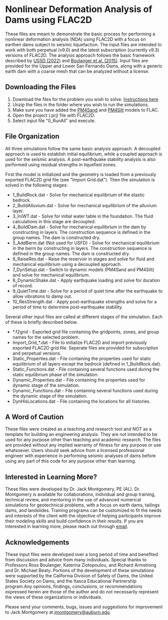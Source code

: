 # Nonlinear Deformation Analysis of Dams using FLAC2D
These files are meant to demonstrate the basic process for performing a nonlinear deformation analysis (NDA) using FLAC2D with a focus on earthen dams subject to seismic liquefaction. The input files are intended to work with both perpetual (v9.0) and the latest subscription (currently v9.3) versions of FLAC2D. The analysis approach follows the basic framework described by [USSD (2022)](https://www.researchgate.net/publication/365614343_Analysis_of_Seismic_Deformations_of_Embankment_Dams) and [Boulanger et al. (2015)](https://www.researchgate.net/publication/272818560_Ch_10_Nonlinear_Deformation_Analyses_of_Liquefaction_Effects_on_Embankment_Dams). Input files are provided for the Upper and Lower San Fernando Dams, along with a generic earth dam with a coarse mesh that can be analyzed without a license. 

## Downloading the Files
  1. Download the files for the problem you wish to solve. [Instructions here](https://docs.github.com/en/repositories/working-with-files/using-files/downloading-source-code-archives)
  2. Unzip the files in the folder where you wish to run the simulations.
  3. Make sure you have added the [PM4Sand](https://pm4sand.engr.ucdavis.edu/) and [PM4Silt](https://pm4silt.engr.ucdavis.edu/) models to FLAC. 
  4. Open the project (.prj) file with FLAC2D.
  5. Select input file "0_RunAll" and execute. 

## File Organization
All three simulations follow the same basic analysis approach. A decoupled approach is used to establish initial equilibrium, while a coupled approach is used for the seismic analysis. A post-earthquake stability analysis is also performed using residual strengths in liquefied zones. 

First the model is initialized and the geometry is loaded from a previously exported FLAC2D grid file (see "Import Grid.dat"). Then the simulation is solved in the following stages:<br/>
- 1_BuildRock.dat - Solve for mechanical equilibrium of the elastic bedrock.<br/>
- 2_BuildAlluvium.dat - Solve for mechanical equilibrium of the alluvium layer.<br/>
- 3_IniWT.dat - Solve for initial water table in the foundation. The fluid calculations in this stage are decoupled.<br/> 
- 4_BuildDam.dat - Solve for mechanical equilibrium in the dam by constructing in layers. The construction sequence is defined in the group names. The dam is constructed dry.<br/> 
- 5_AddBerm.dat (Not used for USFD) - Solve for mechanical equilibrium in the berm by constructing in layers. The construction sequence is defined in the group names. The dam is constructed dry.<br/> 
- 6_RaiseRes.dat - Raise the reservoir in stages and solve for fluid and mechanical equilibrium using a decoupled approach.<br/> 
- 7_DynSetup.dat - Switch to dynamic models (PM4Sand and PM4Silt) and solve for mechanical equilibrium.<br/> 
- 8_DynamicShake.dat - Apply earthquake loading and solve for duration of record.<br/> 
- 9_QuietTime.dat - Solve for a period of quiet time after the earthquake to allow vibrations to damp out.<br/>
- 10_ResStrength.dat - Apply post-earthquake strengths and solve for a period of time to determine post-earthquake stability.<br/>

Several other input files are called at different stages of the simulation. Each of these is briefly described below.<br/>
- *.f2grid - Exported grid file containing the gridpoints, zones, and group names for the selected problem.<br/>
-	Import_Grid_*.dat - File to initialize FLAC2D and import previously exported FLAC2D grid file. Seperate files are provided for subscription and perpetual versions.<br/>
-	Static_Properties.dat - File containing the properties used for static equilibrium of all layers except the bedrock (defined in 1_BuildRock.dat).<br/>
-	Static_Functions.dat - File containing several functions used during the static equilibrium phase of the simulation.<br/>
-	Dynamic_Properties.dat - File containing the properties used for dynamic stage of the simulation.<br/>
-	Dynamic_Functions.dat - File containing several functions used during the dynamic stage of the simulation.<br/>
- DynHisLocations.dat - File containing the locations for all histories.<br/>

## A Word of Caution
These files were created as a teaching and research tool and NOT as a template for building an engineering analysis. They are not intended to be used for any purpose other than teaching and academic research. The files are provided without any implied warranty of fitness for any purpose or use whatsoever. Users should seek advice from a licensed professional engineer with experience in performing seismic analyses of dams before using any part of this code for any purpose other than learning.

## Interested in Learning More?
These files were developed by Dr. Jack Montgomery, PE (AL). Dr. Montgomery is available for collaborations, individual and group training, technical review, and mentoring in the use of advanced numerical simulations for geotechnical problems, with a focus on earth dams, tailings dams, and landslides. Training programs can be customized to fit the needs and interests of the client with the objective of helping participants improve their modeling skills and build confidence in their results. If you are interested in learning more, please reach out through [email](mailto:jmontgomery@auburn.edu).  

## Acknowledgements
These input files were developed over a long period of time and benefited from discussion and advice from many individuals. Special thanks to Professors Ross Boulanger, Katerina Ziotopoulou, and Richard Armstrong and Dr. Michael Beaty. Portions of the development of these simulations were supported by the California Division of Safety of Dams, the United States Society on Dams, and the Itasca Educational Partnership program.Any opinions, findings, conclusions, or recommendations expressed herein are those of the author and do not necessarily represent the views of these organizations or individuals.

Please send your comments, bugs, issues and suggestions for improvement to Jack Montgomery at jmontgomery@auburn.edu.
